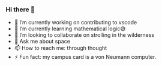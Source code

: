 ### Hi there 👋

- 🔭 I’m currently working on contributing to vscode
- 🌱 I’m currently learning mathematical logic😅
- 👯 I’m looking to collaborate on strolling in the wilderness
- 💬 Ask me about space
- 📫 How to reach me: through thought
- ⚡ Fun fact: my campus card is a von Neumann computer.
  
<!--
**CybCom/CybCom** is a ✨ _special_ ✨ repository because its `README.md` (this file) appears on your GitHub profile.

Here are some ideas to get you started:

- 🔭 I’m currently working on ...
- 🌱 I’m currently learning ...
- 👯 I’m looking to collaborate on ...
- 🤔 I’m looking for help with ...
- 💬 Ask me about ...
- 📫 How to reach me: ...
- 😄 Pronouns: ...
- ⚡ Fun fact: ...
-->

